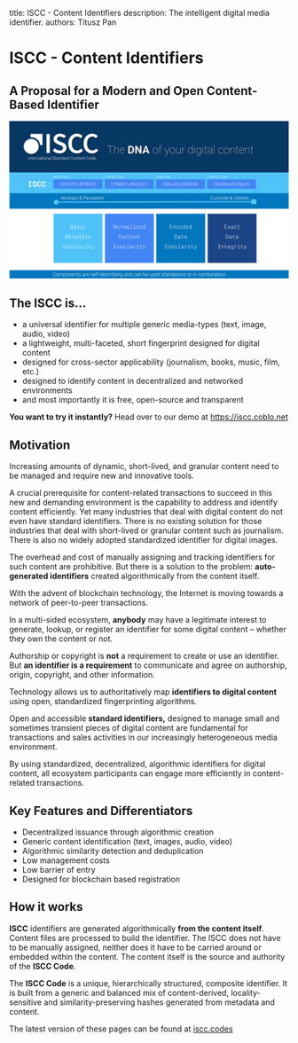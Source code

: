 title: ISCC - Content Identifiers
description: The intelligent digital media identifier.
authors: Titusz Pan

# ISCC - Content Identifiers

## A Proposal for a Modern and Open Content-Based Identifier

![iscc-sample](images/iscc-algo-design2.svg)

## The ISCC is...

- a universal identifier for multiple generic media-types (text, image, audio, video)
- a lightweight, multi-faceted, short fingerprint designed for digital content
- designed for cross-sector applicability (journalism, books, music, film, etc.)
- designed to identify content in decentralized and networked environments
- and most importantly it is free, open-source and transparent

**You want to try it instantly?** Head over to our demo at https://iscc.coblo.net

## Motivation

Increasing amounts of dynamic, short-lived, and granular content need to be managed and require new and innovative tools.

A crucial prerequisite for content-related transactions to succeed in this new and demanding environment is the capability to address and identify content efficiently. Yet many industries that deal with digital content do not even have standard identifiers. There is no existing solution for those industries that deal with short-lived or granular content such as journalism. There is also no widely adopted standardized identifier for digital images.

The overhead and cost of manually assigning and tracking identifiers for such content are prohibitive. But there is a solution to the problem: **auto-generated identifiers** created algorithmically from the content itself.

With the advent of blockchain technology, the Internet is moving towards a network of peer-to-peer transactions.

In a multi-sided ecosystem, **anybody** may have a legitimate interest to generate, lookup, or register an identifier for some digital content – whether they own the content or not.

Authorship or copyright is **not** a requirement to create or use an identifier. But **an identifier is a requirement** to communicate and agree on authorship, origin, copyright, and other information.

Technology allows us to authoritatively map **identifiers to digital content** using open, standardized fingerprinting algorithms.

Open and accessible **standard identifiers,** designed to manage small and sometimes transient pieces of digital content are fundamental for transactions and sales activities in our increasingly heterogeneous media environment.

By using standardized, decentralized, algorithmic identifiers for digital content, all ecosystem participants can engage more efficiently in content-related transactions.

## Key Features and Differentiators

- Decentralized issuance through algorithmic creation
- Generic content identification (text, images, audio, video)
- Algorithmic similarity detection and deduplication
- Low management costs
- Low barrier of entry
- Designed for blockchain based registration

## How it works

**ISCC** identifiers are generated algorithmically **from the content itself**. Content files are processed to build the identifier. The ISCC does not have to be manually assigned, neither does it have to be carried around or embedded within the content. The content itself is the source and authority of the **ISCC Code**.

The **ISCC Code** is a unique, hierarchically structured, composite identifier. It is built from a generic and balanced mix of content-derived, locality-sensitive and similarity-preserving hashes generated from metadata and content.

The latest version of these pages can be found at [iscc.codes](http://iscc.codes)
